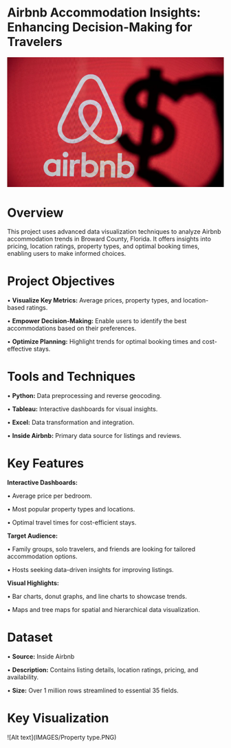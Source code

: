 # Airbnb Accommodation Insights: Enhancing Decision-Making for Travelers
![Alt text](IMAGES/ABNB_Cover.jpg)

# Overview
This project uses advanced data visualization techniques to analyze Airbnb accommodation trends in Broward County, Florida. It offers insights into pricing, location ratings, property types, and optimal booking times, enabling users to make informed choices.
# Project Objectives
• **Visualize Key Metrics:** Average prices, property types, and location-based ratings.

• **Empower Decision-Making:** Enable users to identify the best accommodations based on their preferences.

• **Optimize Planning:** Highlight trends for optimal booking times and cost-effective stays.
#  Tools and Techniques
• **Python:** Data preprocessing and reverse geocoding.

• **Tableau:** Interactive dashboards for visual insights.

• **Excel:** Data transformation and integration.

• **Inside Airbnb:** Primary data source for listings and reviews.
# Key Features
**Interactive Dashboards:**

• Average price per bedroom.

• Most popular property types and locations.

• Optimal travel times for cost-efficient stays.

**Target Audience:**

• Family groups, solo travelers, and friends are looking for tailored accommodation options.

• Hosts seeking data-driven insights for improving listings.

**Visual Highlights:**

• Bar charts, donut graphs, and line charts to showcase trends.

• Maps and tree maps for spatial and hierarchical data visualization.
# Dataset 
• **Source:** Inside Airbnb

• **Description:** Contains listing details, location ratings, pricing, and availability.

• **Size:** Over 1 million rows streamlined to essential 35 fields.
# Key Visualization

![Alt text](IMAGES/Property type.PNG)

